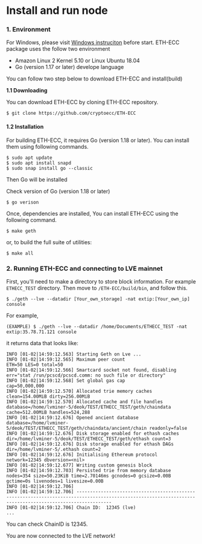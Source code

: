 # Install and run node

### 1. Environment

For Windows, please visit [Windows instruciton](https://github.com/cryptoecc/ETH-ECC/blob/master/docs/eccpow%20windows%20instuction/Windows%20install%20instruction.md) before start. ETH-ECC package uses the follow two environment

* Amazon Linux 2 Kernel 5.10 or Linux Ubuntu 18.04
* Go (version 1.17 or later) develope language

You can follow two step below to download ETH-ECC and install(build)

**1.1 Downloading**

You can download ETH-ECC by cloning ETH-ECC repository.

```
$ git clone https://github.com/cryptoecc/ETH-ECC
```

#### 1.2 Installation

For building ETH-ECC, it requires Go (version 1.18 or later). You can install them using following commands.

```
$ sudo apt update
$ sudo apt install snapd
$ sudo snap install go --classic
```

Then Go will be installed

Check version of Go (version 1.18 or later)

```
$ go verison
```

Once, dependencies are installed, You can install ETH-ECC using the following command.

```
$ make geth
```

or, to build the full suite of utilities:

```
$ make all
```



### 2. Running ETH-ECC and connecting to LVE mainnet

First, you'll need to make a directory to store block information. For example `ETHECC_TEST` directory. Then move to `/ETH-ECC/build/bin`, and follow this.

```
$ ./geth --lve --datadir [Your_own_storage] -nat extip:[Your_own_ip] console
```

For example,

```
(EXAMPLE) $ ./geth --lve --datadir /home/Documents/ETHECC_TEST -nat extip:35.78.71.121 console
```

it returns data that looks like:

```
INFO [01-02|14:59:12.563] Starting Geth on Lve ... 
INFO [01-02|14:59:12.565] Maximum peer count                       ETH=50 LES=0 total=50
INFO [01-02|14:59:12.566] Smartcard socket not found, disabling    err="stat /run/pcscd/pcscd.comm: no such file or directory"
INFO [01-02|14:59:12.568] Set global gas cap                       cap=50,000,000
INFO [01-02|14:59:12.570] Allocated trie memory caches             clean=154.00MiB dirty=256.00MiB
INFO [01-02|14:59:12.570] Allocated cache and file handles         database=/home/lvminer-5/deok/TEST/ETHECC_TEST/geth/chaindata cache=512.00MiB handles=524,288
INFO [01-02|14:59:12.676] Opened ancient database                  database=/home/lvminer-5/deok/TEST/ETHECC_TEST/geth/chaindata/ancient/chain readonly=false
INFO [01-02|14:59:12.676] Disk storage enabled for ethash caches   dir=/home/lvminer-5/deok/TEST/ETHECC_TEST/geth/ethash count=3
INFO [01-02|14:59:12.676] Disk storage enabled for ethash DAGs     dir=/home/lvminer-5/.ethash count=2
INFO [01-02|14:59:12.676] Initialising Ethereum protocol           network=12345 dbversion=<nil>
INFO [01-02|14:59:12.677] Writing custom genesis block 
INFO [01-02|14:59:12.703] Persisted trie from memory database      nodes=354 size=50.23KiB time=2.70146ms gcnodes=0 gcsize=0.00B gctime=0s livenodes=1 livesize=0.00B
INFO [01-02|14:59:12.706]  
INFO [01-02|14:59:12.706] --------------------------------------------------------------------------------------------------------------------------------------------------------- 
INFO [01-02|14:59:12.706] Chain ID:  12345 (lve) 
...
```

You can check ChainID is 12345.

You are now connected to the LVE network!
